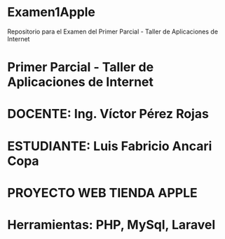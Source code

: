 # Examen1Apple
Repositorio para el Examen del Primer Parcial - Taller de Aplicaciones de Internet
# Primer Parcial - Taller de Aplicaciones de Internet
# DOCENTE: Ing. Víctor Pérez Rojas
# ESTUDIANTE: Luis Fabricio Ancari Copa
# PROYECTO WEB TIENDA APPLE
# Herramientas: PHP, MySql, Laravel